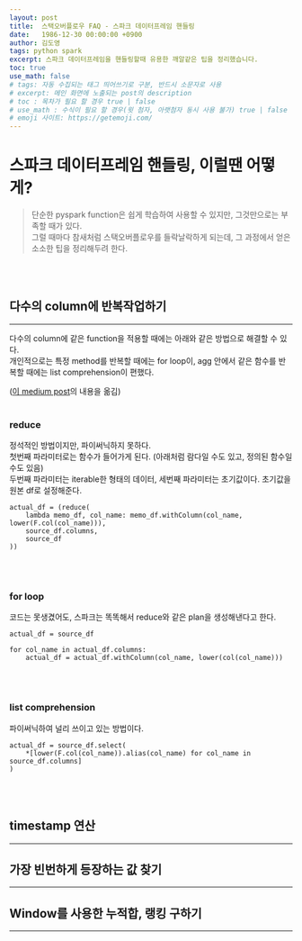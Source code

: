 ```yaml
---
layout: post
title:  스택오버플로우 FAQ - 스파크 데이터프레임 핸들링
date:   1986-12-30 00:00:00 +0900
author: 김도영
tags: python spark
excerpt: 스파크 데이터프레임을 핸들링할때 유용한 깨알같은 팁을 정리했습니다.
toc: true
use_math: false
# tags: 자동 수집되는 태그 띄어쓰기로 구분, 반드시 소문자로 사용
# excerpt: 메인 화면에 노출되는 post의 description
# toc : 목차가 필요 할 경우 true | false
# use_math : 수식이 필요 할 경우(윗 첨자, 아랫첨자 동시 사용 불가) true | false
# emoji 사이트: https://getemoji.com/
---
```


# 스파크 데이터프레임 핸들링, 이럴땐 어떻게?
> 단순한 pyspark function은 쉽게 학습하여 사용할 수 있지만, 그것만으로는 부족할 때가 있다. <br/> 그럴 때마다 참새처럼 스택오버플로우를 들락날락하게 되는데, 그 과정에서 얻은 소소한 팁을 정리해두려 한다.

<br/>
<br/>

## 다수의 column에 반복작업하기
<hr/>
다수의 column에 같은 function을 적용할 때에는 아래와 같은 방법으로 해결할 수 있다.
<br/>
개인적으로는 특정 method를 반복할 때에는 for loop이, agg 안에서 같은 함수를 반복할 때에는 list comprehension이 편했다.

([이 medium post](https://mrpowers.medium.com/performing-operations-on-multiple-columns-in-a-pyspark-dataframe-36e97896c378)의 내용을 옮김)
<br/>
<br/>

### reduce
정석적인 방법이지만, 파이써닉하지 못하다.<br/>
첫번째 파라미터로는 함수가 들어가게 된다. (아래처럼 람다일 수도 있고, 정의된 함수일수도 있음)<br/>
두번째 파라미터는 iterable한 형태의 데이터, 세번째 파라미터는 초기값이다. 초기값을 원본 df로 설정해준다.
```shell
actual_df = (reduce(
    lambda memo_df, col_name: memo_df.withColumn(col_name, lower(F.col(col_name))),
    source_df.columns,
    source_df
))
```
<br/>
<br/>

### for loop
코드는 못생겼어도, 스파크는 똑똑해서 reduce와 같은 plan을 생성해낸다고 한다. 
```shell
actual_df = source_df

for col_name in actual_df.columns:
    actual_df = actual_df.withColumn(col_name, lower(col(col_name)))
```

<br/>
<br/>

### list comprehension
파이써닉하여 널리 쓰이고 있는 방법이다.
```shell
actual_df = source_df.select(
    *[lower(F.col(col_name)).alias(col_name) for col_name in source_df.columns]
)
```

<br/>
<br/>

## timestamp 연산
<hr/>

## 가장 빈번하게 등장하는 값 찾기
<hr/>

## Window를 사용한 누적합, 랭킹 구하기
<hr/>